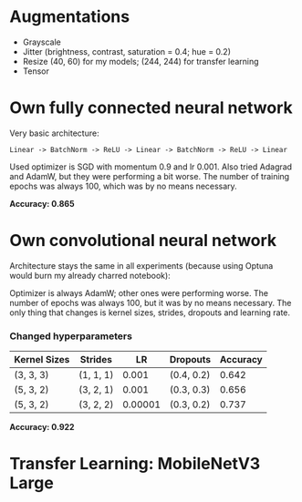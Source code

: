 # Augmentations
- Grayscale
- Jitter (brightness, contrast, saturation = 0.4; hue = 0.2)
- Resize (40, 60) for my models; (244, 244) for transfer learning
- Tensor

# Own fully connected neural network
Very basic architecture:

```
Linear -> BatchNorm -> ReLU -> Linear -> BatchNorm -> ReLU -> Linear
```

Used optimizer is SGD with momentum 0.9 and lr 0.001. Also tried Adagrad and AdamW, but they
were performing a bit worse. The number of training epochs was always 100, which was by no means necessary.

**Accuracy: 0.865**

# Own convolutional neural network
Architecture stays the same in all experiments (because using Optuna would burn my already charred notebook):

Optimizer is always AdamW; other ones were performing worse. The number of epochs was always 100, but it was by no means necessary.
The only thing that changes is kernel sizes, strides, dropouts and learning rate.

### Changed hyperparameters
| Kernel Sizes | Strides   | LR      | Dropouts    | Accuracy |
|--------------|-----------|---------|-------------|----------|
| (3, 3, 3)    | (1, 1, 1) | 0.001   | (0.4, 0.2)  | 0.642    |
| (5, 3, 2)    | (3, 2, 1) | 0.001   | (0.3, 0.3)  | 0.656    |
| (5, 3, 2)    | (3, 2, 2) | 0.00001 | (0.3, 0.2)  | 0.737    |

**Accuracy: 0.922**

# Transfer Learning: MobileNetV3 Large

